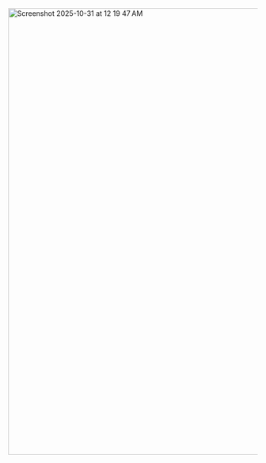 
<img width="1434" height="900" alt="Screenshot 2025-10-31 at 12 19 47 AM" src="https://github.com/user-attachments/assets/2a5bb5a5-f7a1-443c-a77d-028de8d863fe" />
